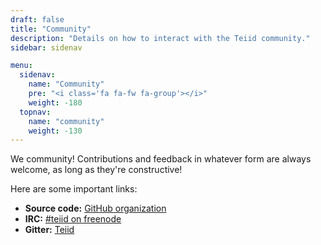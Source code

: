 ```yaml
---
draft: false
title: "Community"
description: "Details on how to interact with the Teiid community."
sidebar: sidenav

menu:
  sidenav:
    name: "Community"
    pre: "<i class='fa fa-fw fa-group'></i>"
    weight: -180
  topnav:
    name: "community"
    weight: -130
---
```


We <i class="fa fa-heart text-danger"></i> community! Contributions and feedback in whatever form are always welcome, as long as they're constructive!

Here are some important links:

* **Source code:** [GitHub organization](https://github.com/teiid)
* **IRC:** [#teiid on freenode](irc://freenode.net/teiid)
* **Gitter:** [Teiid](https://gitter.im/teiid)
